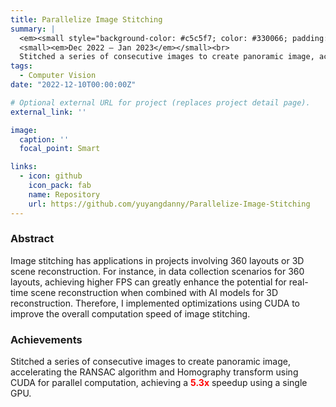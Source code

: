 ```yaml
---
title: Parallelize Image Stitching
summary: |
  <em><small style="background-color: #c5c5f7; color: #330066; padding: 5px;">C++/CUDA/OpenMP/OpenCV</small></em><br>
  <small><em>Dec 2022 – Jan 2023</em></small><br>
  Stitched a series of consecutive images to create panoramic image, accelerating the RANSAC algorithm and Homography transform using CUDA for parallel computation, achieving a <b style="color: red;">5.3x</b> speedup using a single GPU
tags:
  - Computer Vision
date: "2022-12-10T00:00:00Z"

# Optional external URL for project (replaces project detail page).
external_link: ''

image:
  caption: ''
  focal_point: Smart

links:
  - icon: github
    icon_pack: fab
    name: Repository
    url: https://github.com/yuyangdanny/Parallelize-Image-Stitching
---
```

### Abstract
Image stitching has applications in projects involving 360 layouts or 3D scene reconstruction. For instance, in data collection scenarios for 360 layouts, achieving higher FPS can greatly enhance the potential for real-time scene reconstruction when combined with AI models for 3D reconstruction. Therefore, I implemented optimizations using CUDA to improve the overall computation speed of image stitching.

### Achievements
Stitched a series of consecutive images to create panoramic image, accelerating the RANSAC algorithm and Homography transform using CUDA for parallel computation, achieving a <b style="color: red;">5.3x</b> speedup using a single GPU.